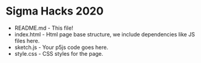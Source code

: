 Sigma Hacks 2020
=================



- README.md - This file!
- index.html - Html page base structure, we include dependencies like JS files here.
- sketch.js - Your p5js code goes here.
- style.css - CSS styles for the page.
